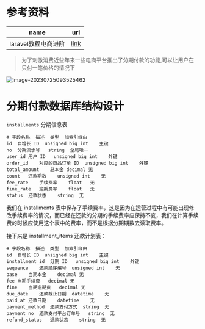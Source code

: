 # 参考资料 

| name                | url                                                          |
| ------------------- | ------------------------------------------------------------ |
| laravel教程电商进阶 | [link](https://learnku.com/courses/ecommerce-advance/8.x/installment-business-logic/10766) |



> 为了刺激消费近些年来一些电商平台推出了分期付款的功能,可以让用户在只付一笔价格的情况下

![image-20230725093525462](https://gitee.com/yaolliuyang/blogImages/raw/master/blogImages/image-20230725093525462.png)



#  分期付款数据库结构设计

`installments` 分期信息表

```mysql
# 字段名称	描述	类型	加索引缘由
id 	自增长 ID	unsigned big int	主键
no	分期流水号	string	全局唯一
user_id	用户 ID	unsigned big int	外键
order_id	对应的商品订单 ID	unsigned big int	外键
total_amount	总本金	decimal	无
count	还款期数	unsigned int	无
fee_rate	手续费率	float	无
fine_rate	逾期费率	float	无
status	还款状态	string	无
```

我们在 installments 表中保存了手续费率，这是因为在运营过程中有可能出现修改手续费率的情况，而已经在还款的分期的手续费率应保持不变，我们在计算手续费的时候应使用这个表中的费率，而不是根据分期期数去读取费率。

接下来是 installment_items 还款计划表：

```mysql
# 字段名称	描述	类型	加索引缘由
id	自增长 ID	unsigned big int	主键
installment_id	分期 ID	unsigned big int	外键
sequence	还款顺序编号	unsigned int	无
base	当期本金	decimal	无
fee	当期手续费	decimal	无
fine	当期逾期费	decimal	无
due_date	还款截止日期	datetime	无
paid_at	还款日期	datetime	无
payment_method	还款支付方式	string	无
payment_no	还款支付平台订单号	string	无
refund_status	退款状态	string	无
```



